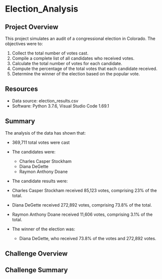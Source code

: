 # Election_Analysis
## Project Overview
This project simulates an audit of a congressional election in Colorado. The objectives were to:

1. Collect the total number of votes cast.
2. Compile a complete list of all candidates who received votes.
3. Calculate the total number of votes for each candidate.
4. Compute the percentage of the total votes that each candidate received.
5. Determine the winner of the election based on the popular vote.

## Resources
- Data source: election_results.csv
- Software: Python 3.7.6, Visual Studio Code 1.69.1

## Summary
The analysis of the data has shown that:
- 369,711 total votes were cast
- The candidates were:
  - Charles Casper Stockham
  - Diana DeGette
  - Raymon Anthony Doane
  
 - The candidate results were:
  - Charles Casper Stockham received 85,123 votes, comprising 23% of the total.
  - Diana DeGette received 272,892 votes, comprising 73.8% of the total.
  - Raymon Anthony Doane received 11,606 votes, comprising 3.1% of the total.
  
 - The winner of the election was:
   - Diana DeGette, who received 73.8% of the votes and 272,892 votes.
  
  ## Challenge Overview
  
  ## Challenge Summary 
